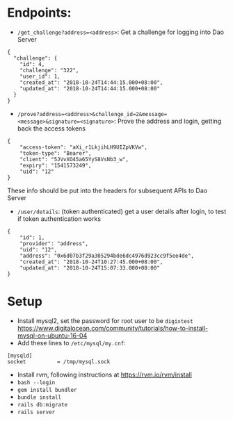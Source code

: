 # Endpoints:
* `/get_challenge?address=<address>`: Get a challenge for logging into Dao Server
```
{
  "challenge": {
    "id": 4,
    "challenge": "322",
    "user_id": 1,
    "created_at": "2018-10-24T14:44:15.000+08:00",
    "updated_at": "2018-10-24T14:44:15.000+08:00"
  }
}
```

* `/prove?address=<address>&challenge_id=2&message=<message>&signature=<signature>`: Prove the address and login, getting back the access tokens
```
{
    "access-token": "aXi_r1LkjihLH9UIZpVKVw",
    "token-type": "Bearer",
    "client": "5JVvXO45a65YyS8VsNb3_w",
    "expiry": "1541573249",
    "uid": "12"
}
```
These info should be put into the headers for subsequent APIs to Dao Server

* `/user/details`: (token authenticated) get a user details after login, to test if token authentication works
```
{
    "id": 1,
    "provider": "address",
    "uid": "12",
    "address": "0x6d07b3f29a305294bde6dc4976d923cc9f5ee4de",
    "created_at": "2018-10-24T10:27:45.000+08:00",
    "updated_at": "2018-10-24T15:07:33.000+08:00"
}
```


# Setup
* Install mysql2, set the password for root user to be `digixtest` https://www.digitalocean.com/community/tutorials/how-to-install-mysql-on-ubuntu-16-04
* Add these lines to `/etc/mysql/my.cnf`:
```
[mysqld]
socket          = /tmp/mysql.sock
```
* Install rvm, following instructions at https://rvm.io/rvm/install
* `bash --login`
* `gem install bundler`
* `bundle install`
* `rails db:migrate`
* `rails server`
